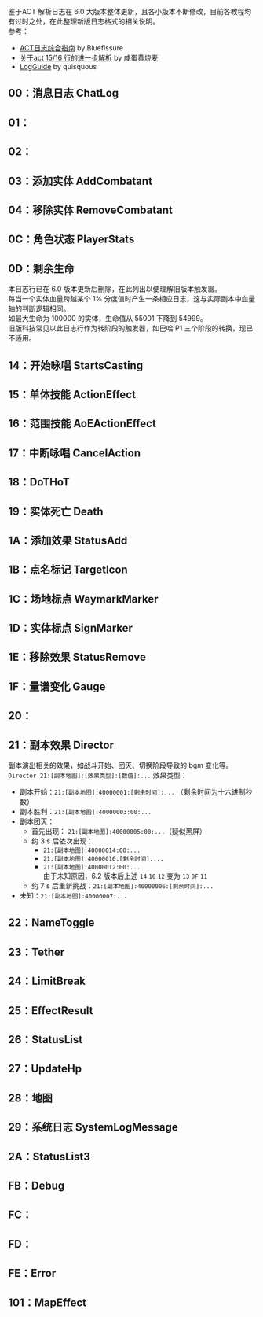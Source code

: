 鉴于ACT 解析日志在 6.0 大版本整体更新，且各小版本不断修改，目前各教程均有过时之处，在此整理新版日志格式的相关说明。  
参考：

- [ACT日志综合指南](https://bbs.tggfl.com/topic/8/act%E6%97%A5%E5%BF%97%E7%BB%BC%E5%90%88%E6%8C%87%E5%8D%97) by Bluefissure  
- [关于act 15/16 行的进一步解析](https://ngabbs.com/read.php?tid=26797421) by 咸蛋黄烧麦  
- [LogGuide](https://github.com/quisquous/cactbot/blob/main/docs/LogGuide.md) by quisquous  


## 00：消息日志 ChatLog
## 01：
## 02：
## 03：添加实体 AddCombatant
## 04：移除实体 RemoveCombatant
## 0C：角色状态 PlayerStats
## 0D：剩余生命
本日志行已在 6.0 版本更新后删除，在此列出以便理解旧版本触发器。  
每当一个实体血量跨越某个 1% 分度值时产生一条相应日志，这与实际副本中血量轴的判断逻辑相同。  
如最大生命为 100000 的实体，生命值从 55001 下降到 54999。  
旧版科技常见以此日志行作为转阶段的触发器，如巴哈 P1 三个阶段的转换，现已不适用。
## 14：开始咏唱 StartsCasting
## 15：单体技能 ActionEffect
## 16：范围技能 AoEActionEffect
## 17：中断咏唱 CancelAction
## 18：DoTHoT
## 19：实体死亡 Death
## 1A：添加效果 StatusAdd
## 1B：点名标记 TargetIcon
## 1C：场地标点 WaymarkMarker
## 1D：实体标点 SignMarker
## 1E：移除效果 StatusRemove
## 1F：量谱变化 Gauge
## 20：
## 21：副本效果 Director
副本演出相关的效果，如战斗开始、团灭、切换阶段导致的 bgm 变化等。  
`Director 21:[副本地图]:[效果类型]:[数值]:...`
效果类型：  
- 副本开始：`21:[副本地图]:40000001:[剩余时间]:...` （剩余时间为十六进制秒数）
- 副本胜利：`21:[副本地图]:40000003:00:...`
- 副本团灭：
  - 首先出现： `21:[副本地图]:40000005:00:...`（疑似黑屏） 
  - 约 3 s 后依次出现： 
    - `21:[副本地图]:40000014:00:...`  
    - `21:[副本地图]:40000010:[剩余时间]:...`  
    - `21:[副本地图]:40000012:00:...`  
    由于未知原因，6.2 版本后上述 `14` `10` `12` 变为 `13` `0F` `11`  
  - 约 7 s 后重新挑战：`21:[副本地图]:40000006:[剩余时间]:...`  
- 未知：`21:[副本地图]:40000007:...`
## 22：NameToggle 
## 23：Tether
## 24：LimitBreak
## 25：EffectResult
## 26：StatusList
## 27：UpdateHp
## 28：地图
## 29：系统日志 SystemLogMessage
## 2A：StatusList3
## FB：Debug
## FC：
## FD：
## FE：Error
## 101：MapEffect
